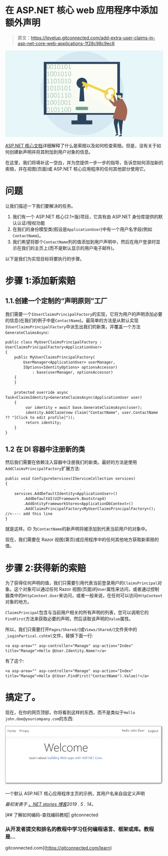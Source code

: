# 在 ASP.NET 核心 web 应用程序中添加额外声明

> 原文：<https://levelup.gitconnected.com/add-extra-user-claims-in-asp-net-core-web-applications-1f28c98c9ec6>

![](img/6b40e2bf8b8809ec1fff96d0b89d5468.png)

[ASP.NET 核心文档](https://docs.microsoft.com/en-us/aspnet/core/security/authorization/claims)详细解释了什么是索赔以及如何检查索赔。但是，没有关于如何创建新声明并将其附加到用户对象的信息。

在这里，我们将填补这一空白，并为您提供一步一步的指导，告诉您如何添加新的索赔，并在视图(页面)或 ASP.NET 核心应用程序的任何其他部分使用它。

# 问题

让我们描述一下我们要解决的任务。

1.  我们有一个 ASP.NET 核心(2.1+版)项目，它具有由 ASP.NET 身份库提供的默认认证/授权功能
2.  在我们的身份模型类(假设是`ApplicationUser`)中有一个用户名字段(例如`ContactName`)。
3.  我们希望将那个`ContactName`列的值添加到用户声明中，然后在用户登录时显示在我们的主页上(而不是默认显示的用户电子邮件)。

以下是我们为实现目标将要执行的步骤。

# 步骤 1:添加新索赔

## 1.1.创建一个定制的“声明原则”工厂

我们需要一个`IUserClaimsPrincipalFactory`的实现，它将为用户的声明添加必要的信息(在我们的例子中是`ContactName`)。最简单的方法是从默认实现`IUserClaimsPrincipalFactory`中派生出我们的新类，并覆盖一个方法`GenerateClaimsAsync`:

```
public class MyUserClaimsPrincipalFactory : UserClaimsPrincipalFactory<ApplicationUser> 
{     
    public MyUserClaimsPrincipalFactory(
        UserManager<ApplicationUser> userManager,
        IOptions<IdentityOptions> optionsAccessor)
            : base(userManager, optionsAccessor)     
    {
    }

    protected override async Task<ClaimsIdentity>GenerateClaimsAsync(ApplicationUser user)
    {
         var identity = await base.GenerateClaimsAsync(user);
         identity.AddClaim(new Claim("ContactName", user.ContactName ?? "[Click to edit profile]"));         
         return identity;     
    } 
}
```

## 1.2 在 DI 容器中注册新的类

然后我们需要在依赖注入容器中注册我们的新类。最好的方法是使用`AddClaimsPrincipalFactory`扩展方法:

```
public void ConfigureServices(IServiceCollection services)  
{     
        .     .     .     .      . 
    services.AddDefaultIdentity<ApplicationUser>()
        .AddDefaultUI(UIFramework.Bootstrap4)
        .AddEntityFrameworkStores<ApplicationDbContext>()
        .AddClaimsPrincipalFactory<MyUserClaimsPrincipalFactory>();  //<---- add this line 
}
```

就是这样。ID 为`ContactName`的新声明将被添加到代表当前用户的对象中。

现在，我们需要在 Razor 视图(第页)或应用程序中的任何其他地方获取新索赔的值。

# 步骤 2:获得新的索赔

为了获得任何声明的值，我们只需要引用代表当前登录用户的`ClaimsPrincipal`对象。这个对象可以通过任何 Razor 视图(页面)的`User`属性来访问，或者通过控制器类中的`HttpContext.User`来访问，或者一般来说，在任何可以访问`HttpContext`对象的地方。

`ClaimsPrincipal`包含与当前用户相关的所有声明的列表，您可以调用它的`FindFirst`方法来获取必要的声明，然后读取该声明的`Value`属性。

所以，我们只需要打开`Pages/Shared/`(或`Views/Shared/`)文件夹中的`_LoginPartical.cshtml`文件，替换下面一行:

```
<a asp-area="" asp-controller="Manage" asp-action="Index" title="Manage">Hello @User.Identity.Name!</a>
```

有了这个:

```
<a asp-area="" asp-controller="Manage" asp-action="Index" title="Manage">Hello @(User.FindFirst("ContactName").Value)!</a>
```

# 搞定了。

现在，在你的网页顶部，你将看到这样的东西，而不是类似于`Hello john.doe@yourcompany.com`的东西:

![](img/6ed93b087d1d66455d8256d6dab86f32.png)

一个默认 ASP.NET 核心应用程序主页的示例，其用户名来自自定义声明

*最初发表于* [*。NET stories 博客*](https://korzh.com/blogs/dotnet-stories/add-extra-user-claims-aspnet-core-webapp)*2019 . 5 . 14。*

[](https://gitconnected.com/learn) [## 了解如何编码-查找编码教程| gitconnected

### 从开发者提交和排名的教程中学习任何编程语言、框架或库。教程是…

gitconnected.com](https://gitconnected.com/learn)
